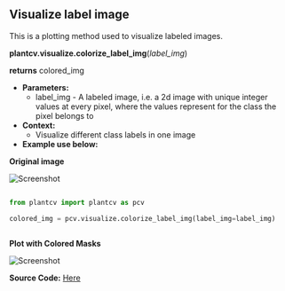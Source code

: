 ## Visualize label image

This is a plotting method used to visualize labeled images.

**plantcv.visualize.colorize_label_img**(*label_img*)

**returns** colored_img

- **Parameters:**
    - label_img - A labeled image, i.e. a 2d image with unique integer values at every pixel, where the values represent for the class the pixel belongs to
- **Context:**
    - Visualize different class labels in one image
- **Example use below:**

**Original image**

![Screenshot](img/tutorial_images/machine_learning/color_image.jpg)

```python

from plantcv import plantcv as pcv

colored_img = pcv.visualize.colorize_label_img(label_img=label_img)
                                       
```

**Plot with Colored Masks**

![Screenshot](img/documentation_images/colorize_masks/colored_classes.jpg)

**Source Code:** [Here](https://github.com/danforthcenter/plantcv/blob/main/plantcv/plantcv/visualize/colorize_label_img.py)
